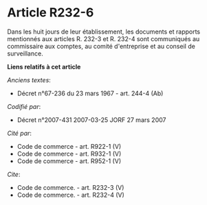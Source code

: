 # Article R232-6

Dans les huit jours de leur établissement, les documents et rapports mentionnés aux articles R. 232-3 et R. 232-4 sont
communiqués au commissaire aux comptes, au comité d'entreprise et au conseil de surveillance.

**Liens relatifs à cet article**

_Anciens textes_:

  - Décret n°67-236 du 23 mars 1967 - art. 244-4 (Ab)

_Codifié par_:

  - Décret n°2007-431 2007-03-25 JORF 27 mars 2007

_Cité par_:

  - Code de commerce - art. R922-1 (V)
  - Code de commerce - art. R932-1 (V)
  - Code de commerce - art. R952-1 (V)

_Cite_:

  - Code de commerce. - art. R232-3 (V)
  - Code de commerce. - art. R232-4 (V)
